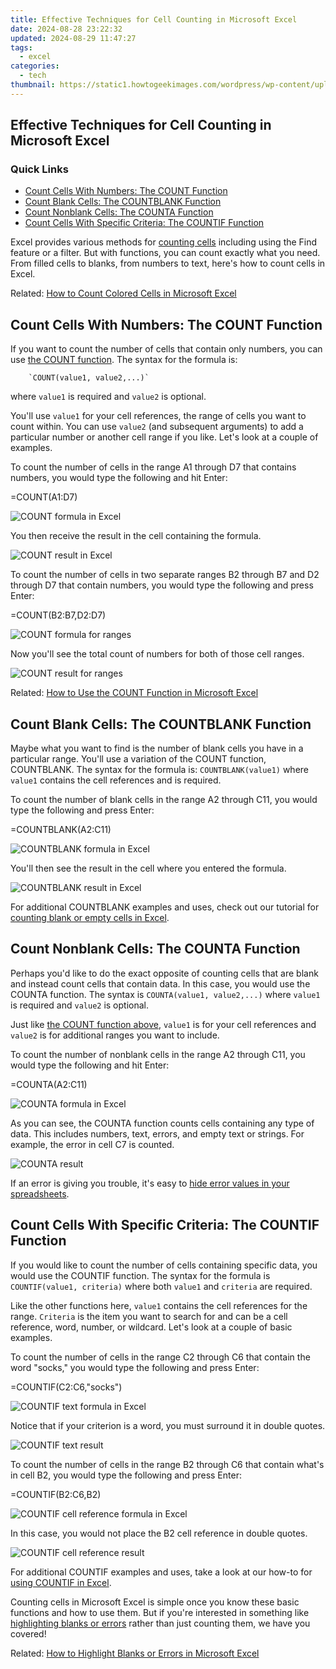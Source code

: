 ```yaml
---
title: Effective Techniques for Cell Counting in Microsoft Excel
date: 2024-08-28 23:22:32
updated: 2024-08-29 11:47:27
tags:
  - excel
categories:
  - tech
thumbnail: https://static1.howtogeekimages.com/wordpress/wp-content/uploads/2021/09/microsoft_excel_hero_1200x675.jpg
---
```


## Effective Techniques for Cell Counting in Microsoft Excel

### Quick Links

* [Count Cells With Numbers: The COUNT Function](https://extra-guidance.techidaily.com/2024-approved-mastering-the-art-of-using-multiframe-in-browsing-edge-edition/)
* [Count Blank Cells: The COUNTBLANK Function](https://some-tips.techidaily.com/the-new-dawn-of-creativity-spotlight-on-six-visionary-nftos-for-2024/)
* [Count Nonblank Cells: The COUNTA Function](https://facebook.techidaily.com/be-unseen-by-facebooks-monitoring-tech/)
* [Count Cells With Specific Criteria: The COUNTIF Function](https://article-posts.techidaily.com/updated-in-2024-the-ultimate-handbook-for-vr-travelers/)

 Excel provides various methods for [counting cells](https://facebook-video-recording.techidaily.com/new-2024-approved-the-cryptic-collection-of-2023-auction-for-anonymity-artifacts/) including using the Find feature or a filter. But with functions, you can count exactly what you need. From filled cells to blanks, from numbers to text, here's how to count cells in Excel.

Related: [How to Count Colored Cells in Microsoft Excel](https://facebook-video-recording.techidaily.com/new-2024-approved-the-cryptic-collection-of-2023-auction-for-anonymity-artifacts/) 

##  Count Cells With Numbers: The COUNT Function

 If you want to count the number of cells that contain only numbers, you can use [the COUNT function](https://android-location-track.techidaily.com/how-to-track-a-lost-xiaomi-redmi-note-12t-pro-for-free-drfone-by-drfone-virtual-android/). The syntax for the formula is:

        `COUNT(value1, value2,...)`
    
 where `value1` is required and `value2` is optional.

 You'll use `value1` for your cell references, the range of cells you want to count within. You can use `value2` (and subsequent arguments) to add a particular number or another cell range if you like. Let's look at a couple of examples.

 To count the number of cells in the range A1 through D7 that contains numbers, you would type the following and hit Enter:

=COUNT(A1:D7)

![COUNT formula in Excel](https://static1.howtogeekimages.com/wordpress/wp-content/uploads/2021/10/CountFormula-ExcelCountCells.png) 

 You then receive the result in the cell containing the formula.

![COUNT result in Excel](https://static1.howtogeekimages.com/wordpress/wp-content/uploads/2021/10/CountResult-ExcelCountCells.png) 

 To count the number of cells in two separate ranges B2 through B7 and D2 through D7 that contain numbers, you would type the following and press Enter:

=COUNT(B2:B7,D2:D7)

![COUNT formula for ranges](https://static1.howtogeekimages.com/wordpress/wp-content/uploads/2021/10/CountRangesFormula-ExcelCountCells.png) 

 Now you'll see the total count of numbers for both of those cell ranges.

![COUNT result for ranges](https://static1.howtogeekimages.com/wordpress/wp-content/uploads/2021/10/CountRangesResult-ExcelCountCells.png) 

Related: [How to Use the COUNT Function in Microsoft Excel](https://android-location-track.techidaily.com/how-to-track-a-lost-xiaomi-redmi-note-12t-pro-for-free-drfone-by-drfone-virtual-android/) 

##  Count Blank Cells: The COUNTBLANK Function

 Maybe what you want to find is the number of blank cells you have in a particular range. You'll use a variation of the COUNT function, COUNTBLANK. The syntax for the formula is: `COUNTBLANK(value1)` where `value1` contains the cell references and is required.

 To count the number of blank cells in the range A2 through C11, you would type the following and press Enter:

=COUNTBLANK(A2:C11)

![COUNTBLANK formula in Excel](https://static1.howtogeekimages.com/wordpress/wp-content/uploads/2021/10/CountBlankFormula-ExcelCountCells.png) 

 You'll then see the result in the cell where you entered the formula.

![COUNTBLANK result in Excel](https://static1.howtogeekimages.com/wordpress/wp-content/uploads/2021/10/CountBlankResult-ExcelCountCells.png) 

 For additional COUNTBLANK examples and uses, check out our tutorial for [counting blank or empty cells in Excel](https://fox-blue.techidaily.com/2024-approved-revel-in-richness-your-pcs-pathway-to-exceptional-video-quality/).

##  Count Nonblank Cells: The COUNTA Function

 Perhaps you'd like to do the exact opposite of counting cells that are blank and instead count cells that contain data. In this case, you would use the COUNTA function. The syntax is `COUNTA(value1, value2,...)` where `value1` is required and `value2` is optional.

 Just like [the COUNT function above](https://android-transfer.techidaily.com/in-2024-5-techniques-to-transfer-data-from-oneplus-ace-2v-to-iphone-15141312-drfone-by-drfone-transfer-from-android-transfer-from-android/), `value1` is for your cell references and `value2` is for additional ranges you want to include.

 To count the number of nonblank cells in the range A2 through C11, you would type the following and hit Enter:

=COUNTA(A2:C11)

![COUNTA formula in Excel](https://static1.howtogeekimages.com/wordpress/wp-content/uploads/2021/10/CountAFormula-ExcelCountCells.png) 

 As you can see, the COUNTA function counts cells containing any type of data. This includes numbers, text, errors, and empty text or strings. For example, the error in cell C7 is counted.

![COUNTA result](https://static1.howtogeekimages.com/wordpress/wp-content/uploads/2021/10/CountAResult-ExcelCountCells.png) 

 If an error is giving you trouble, it's easy to [hide error values in your spreadsheets](https://instagram-videos.techidaily.com/updated-cut-and-paste-success-enhancing-videos-for-instagram-shares/).

##  Count Cells With Specific Criteria: The COUNTIF Function

 If you would like to count the number of cells containing specific data, you would use the COUNTIF function. The syntax for the formula is `COUNTIF(value1, criteria)` where both `value1` and `criteria` are required.

 Like the other functions here, `value1` contains the cell references for the range. `Criteria` is the item you want to search for and can be a cell reference, word, number, or wildcard. Let's look at a couple of basic examples.

 To count the number of cells in the range C2 through C6 that contain the word "socks," you would type the following and press Enter:

=COUNTIF(C2:C6,"socks")

![COUNTIF text formula in Excel](https://static1.howtogeekimages.com/wordpress/wp-content/uploads/2021/10/CountIfFormulaText-ExcelCountCells.png) 

 Notice that if your criterion is a word, you must surround it in double quotes.

![COUNTIF text result](https://static1.howtogeekimages.com/wordpress/wp-content/uploads/2021/10/CountIfResultText-ExcelCountCells.png) 

 To count the number of cells in the range B2 through C6 that contain what's in cell B2, you would type the following and press Enter:

=COUNTIF(B2:C6,B2)

![COUNTIF cell reference formula in Excel](https://static1.howtogeekimages.com/wordpress/wp-content/uploads/2021/10/CountIfFormulaRef-ExcelCountCells.png) 

 In this case, you would not place the B2 cell reference in double quotes.

![COUNTIF cell reference result](https://static1.howtogeekimages.com/wordpress/wp-content/uploads/2021/10/CountIfResultRef-ExcelCountCells.png) 

 For additional COUNTIF examples and uses, take a look at our how-to for [using COUNTIF in Excel](https://win-forum.techidaily.com/complete-tutorial-clearing-out-windows-10-memory-dump-data/).

 Counting cells in Microsoft Excel is simple once you know these basic functions and how to use them. But if you're interested in something like [highlighting blanks or errors](https://ios-unlock.techidaily.com/in-2024-iphone-12-pro-asking-for-passcode-after-ios-1714-update-what-to-do-by-drfone-ios/) rather than just counting them, we have you covered!

Related: [How to Highlight Blanks or Errors in Microsoft Excel](https://ios-unlock.techidaily.com/in-2024-iphone-12-pro-asking-for-passcode-after-ios-1714-update-what-to-do-by-drfone-ios/)

<ins class="adsbygoogle"
     style="display:block"
     data-ad-format="autorelaxed"
     data-ad-client="ca-pub-7571918770474297"
     data-ad-slot="1223367746"></ins>



<ins class="adsbygoogle"
     style="display:block"
     data-ad-client="ca-pub-7571918770474297"
     data-ad-slot="8358498916"
     data-ad-format="auto"
     data-full-width-responsive="true"></ins>
